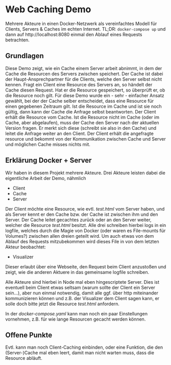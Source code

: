 # Web Caching Demo

Mehrere Akteure in einen Docker-Netzwerk 
als vereinfachtes Modell für Clients, Servers & Caches im echten Internet.
TL;DR: `docker-compose up` und dann auf http://localhost:8080 einmal den Ablauf eines Requests betrachten. 

## Grundlagen
Diese Demo zeigt, wie ein Cache einem Server arbeit abnimmt, 
in dem der Cache die Resourcen des Servers zwischen speichert.
Der Cache ist dabei der Haupt-Ansprechpartner für die Clients,
welche den Server selbst nicht kennen.
Fragt ein Client eine Resource des Servers an, so händelt der Cache diesen Request.
Hat er die Resource gespeichert, so überprüft er, ob die Resource noch gilt.
Für diese Demo wurde ein - sehr - einfacher Ansatz gewählt, bei der der Cache selber entscheidet,
dass eine Resource für einen gegebenen Zeitraum gilt.
Ist die Resource im Cache und ist sie noch gültig, dann kann der Cache die Anfrage selbst beantworten.
Der Client erhält die Resource vom Cache.
Ist die Resource nicht im Cache (oder im Cache, aber abgelaufen), muss der Cache den Server nach der aktuellen Version fragen.
Er merkt sich diese (schreibt sie also in den Cache) und leitet die Anfrage weiter an den Client.
Der Client erhält die angefragte resource und bekommt von der Kommunikation zwischen Cache und Server und möglichen Cache misses nichts mit.

## Erklärung Docker + Server
Wir haben in diesem Projekt mehrere Akteure. 
Drei Akteure leisten dabei die eigentliche Arbeit der Demo, nähmlich

- Client
- Cache
- Server

Der Client möchte eine Resource, wie evtl. _test.html_ vom Server haben, 
und als Server kennt er den Cache bzw. der Cache ist zwischen ihm und den Server.
Der Cache leitet gecachtes zurück oder an den Server weiter, 
welcher die Resource _test.html_ besitzt. 
Alle drei schreiben hierbei logs in ein logfile, 
welches durch die Magie von Docker (oder waren es File-mounts für Volumes?) zwischen allen dreien geteilt wird.
Um auch etwas von dem Ablauf des Requests mitzubekommen wird dieses File in von dem letzten Akteur beobachtet:

- Visualizer

Dieser erlaubt über eine Webseite, den Request beim Client anzustoßen und zeigt,
wie die anderen Aktuere in das gemeinsame logfile schreiben.

Alle Akteure sind hierbei in Node mal eben hingescriptete Server.
Dies ist eventuell beim Client etwas seltsam (warum sollte der Client ein Server sein...),
aber nun einmal notwendig, damit alle ggf. über http miteinander kommunizieren können 
und z.B. der Visualizer dem Client sagen kann, er solle doch bitte jetzt die Resource _test.html_ anfordern.

In der _docker-compose.yaml_ kann man noch ein paar Einstellungen vornehmen, z.B. für wie lange Resourcen gecacht werden können.

## Offene Punkte
Evtl. kann man noch Client-Caching einbinden, oder eine Funktion, die den (Server-)Cache mal eben leert, 
damit man nicht warten muss, dass die Resource abläuft. 




